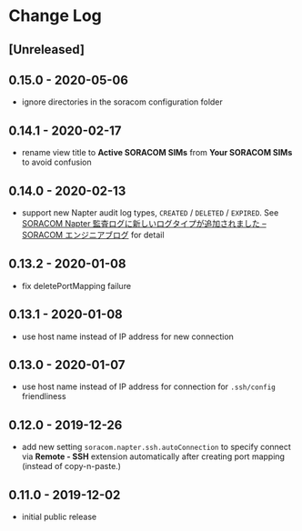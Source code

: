 # Change Log

## [Unreleased]

## 0.15.0 - 2020-05-06

- ignore directories in the soracom configuration folder

## 0.14.1 - 2020-02-17

- rename view title to **Active SORACOM SIMs** from **Your SORACOM SIMs** to avoid confusion

## 0.14.0 - 2020-02-13

- support new Napter audit log types, `CREATED` / `DELETED` / `EXPIRED`. See [SORACOM Napter 監査ログに新しいログタイプが追加されました – SORACOM エンジニアブログ](https://blog.soracom.jp/blog/2020/02/13/soracom-napters-new-audit-log-types-are-out-now/) for detail

## 0.13.2 - 2020-01-08

- fix deletePortMapping failure

## 0.13.1 - 2020-01-08

- use host name instead of IP address for new connection

## 0.13.0 - 2020-01-07

- use host name instead of IP address for connection for `.ssh/config` friendliness

## 0.12.0 - 2019-12-26

- add new setting `soracom.napter.ssh.autoConnection` to specify connect via **Remote - SSH** extension automatically after creating port mapping (instead of copy-n-paste.)

## 0.11.0 - 2019-12-02

- initial public release
